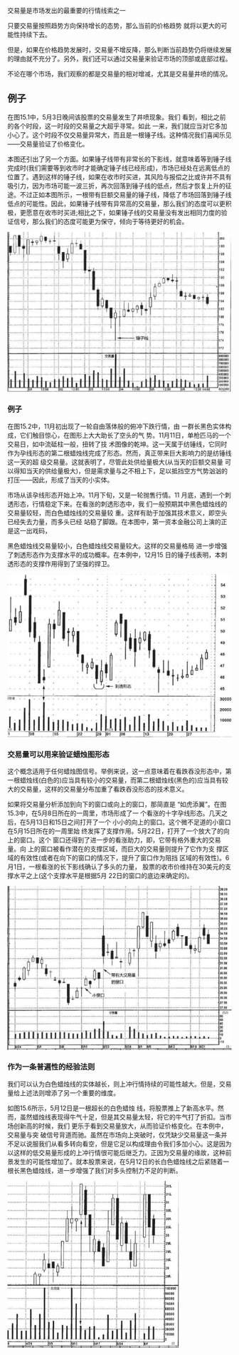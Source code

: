 
交易量是市场发出的最重要的行情线索之一

只要交易量按照趋势方向保持增长的态势，那么当前的价格趋势
就将以更大的可能性持续下去。

但是，如果在价格趋势发展时，交易量不增反降，那么判断当前趋势仍将继续发展的理由就不充分了。另外，我们还可以通过交易量来验证市场的顶部或底部过程。

不论在哪个市场，我们观察的都是交易量的相对增减，尤其是交易量井喷的情况。

## 例子
在图15.1中，5月3日晚间该股票的交易量发生了井喷现象。我们 看到，相比之前的各个时段，这一时段的交易量之大超乎寻常。如此 一来，我们就应当对它多加小心了。这个时段不仅交易量异常大，而且是一根锤子线。这种情况我们喜闻乐见——交易量验证了价格变化。

本图还引出了另一个方面。如果锤子线带有非常长的下影线，就意味着等到锤子线完成时(我们需要等到收市时才能确定锤子线已经形成)，市场已经处在远离低点的位置了。遇到这样的锤子线，如果在收市时买进，其风险与报偿之比或许并不具有吸引力，因为市场可能一波三折，再次回落到锤子线的低点，然后才恢复上升的征途。不过正如本图所示，一根带有巨额交易量的锤子线，降低了市场回落到锤子线低点的可能性。因此，如果锤子线带有异常高的交易量，那么我们的态度可以更积极，更愿意在收市时买进;相比之下，如果锤子线的交易量没有发出相同力度的验证信号，那么我们的态度可能更为保守，倾向于等待更好的机会。

![alt text](img/24-交易量.png)

### 例子
在图15.2中，11月初出现了一轮自由落体般的俯冲下跌行情，由 一群长黑色实体构成，它们触目惊心，在图形上大大助长了空头的气 势。11月11日，单枪匹马的一个交易日，如中流砥柱一般，扭转了技 术图像的乾坤。这一天属于纺锤线，它同时作为孕线形态的第二根蜡烛线完成了形态。然而，真正带来巨大影响力的是纺锤线这一天的超 级交易量。这就表明了，尽管此处供给量极大(从当天的巨额交易量 可以得知当天的供给量极大)，但是需求量与之不相上下，足以抵挡空方气势汹汹的打压——因此，形成了当天的小实体。

市场从该孕线形态开始上冲。11月下旬，又是一轮抛售行情。11 月底，遇到一个刺透形态，行情稳定下来。在看涨的刺透形态中，我 们一般预期其中黑色蜡烛线的交易量较轻，而白色蜡烛线的交易量较 重。这样有助于加强其技术意义，即空头已经失去力量，而多头已经 站稳了脚跟。在本图中，第一资本金融公司上演的正是这一出戏码，

黑色蜡烛线交易量较小，白色蜡烛线交易量较大。这样的交易量格局 进一步增强了刺透形态作为支撑水平的成功概率。在本例中，12月15 日的锤子线表明，本刺透形态的支撑作用得到了坚强的捍卫。

![alt text](img/24-交易量2.png)

### 交易量可以用来验证蜡烛图形态
这个概念适用于任何蜡烛图信号。举例来说，这一点意味着在看跌吞没形态中，第一根蜡烛线(白色的)应当具有较小的交易量，而第二根蜡烛线(黑色的)应当具有较大的交易量，这样的交易量分布加重了看跌吞没形态的技术意义。

如果将交易量分析添加到向下的窗口或向上的窗口，那简直是 “如虎添翼”。在图15.3中，在5月8日所在的一周里，市场形成了一 个看涨的十字孕线形态。几天之后，在5月13日和15日之间打开了一个 小小的向上的窗口。这个微不足道的小窗口在5月15日所在的一周里始 终发挥了支撑作用。5月22日，打开了一个放大了的向上的窗口。这个 窗口还得到了进一步的看涨助力，即，它带有格外重大的交易量。向 上的窗口被看作潜在的支撑区域，而巨大的交易量则提升了它作为支 撑区域的有效性(或者在向下的窗口的情况下，提升了窗口作为阻挡 区域的有效性)。6月1日，一根看涨的长下影线确认了多头的力量， 股票的收市价维持在30美元的支撑水平之上(这个支撑水平是根据5月 22日的窗口的底边来确定的)。

![alt text](img/24-交易量3.png)

### 作为一条普遍性的经验法则
我们可以认为白色蜡烛线的实体越长，则上冲行情持续的可能性越大。但是，交易量给上述法则增添了另一个重要的维度。

如图15.6所示，5月12日是一根超长的白色蜡烛 线，将股票推上了新高水平。然而，虽然蜡烛线表现得牛气十足，但是其交易量太轻，将它的牛气打了折扣。当市场创新高的时候，我们 更乐于看到交易量放大，从而验证价格变化。在本例中，交易量与突 破信号背道而驰。虽然在市场向上突破时，仅凭缺少交易量这一条并不足以说服我们从看多转向看空，但是它足以构成理由令我们多加小心。这是因为以这样的低交易量形成的上冲行情很可能后继乏力。正因为交易量的缘故，这种前景发生的可能性增加了。就本股票来说，在5月12日的长白色蜡烛线之后紧随着一根长黑色蜡烛线，进一步增强了我们对多头控制力不足的判断。

![alt text](img/24-交易量4.png)